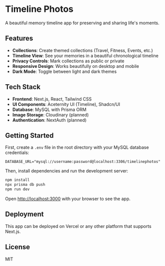 # Timeline Photos

A beautiful memory timeline app for preserving and sharing life's moments.

## Features

- **Collections**: Create themed collections (Travel, Fitness, Events, etc.)
- **Timeline View**: See your memories in a beautiful chronological timeline
- **Privacy Controls**: Mark collections as public or private
- **Responsive Design**: Works beautifully on desktop and mobile
- **Dark Mode**: Toggle between light and dark themes

## Tech Stack

- **Frontend**: Next.js, React, Tailwind CSS
- **UI Components**: Aceternity UI (Timeline), Shadcn/UI
- **Database**: MySQL with Prisma ORM
- **Image Storage**: Cloudinary (planned)
- **Authentication**: NextAuth (planned)

## Getting Started

First, create a `.env` file in the root directory with your MySQL database credentials:

```env
DATABASE_URL="mysql://username:password@localhost:3306/timelinephotos"
```

Then, install dependencies and run the development server:

```bash
npm install
npx prisma db push
npm run dev
```

Open [http://localhost:3000](http://localhost:3000) with your browser to see the app.

## Deployment

This app can be deployed on Vercel or any other platform that supports Next.js.

## License

MIT